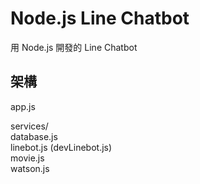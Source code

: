 # Node.js Line Chatbot

用 Node.js 開發的 Line Chatbot

## 架構

app.js  

services/  
  database.js  
  linebot.js (devLinebot.js)  
  movie.js  
  watson.js  
  
